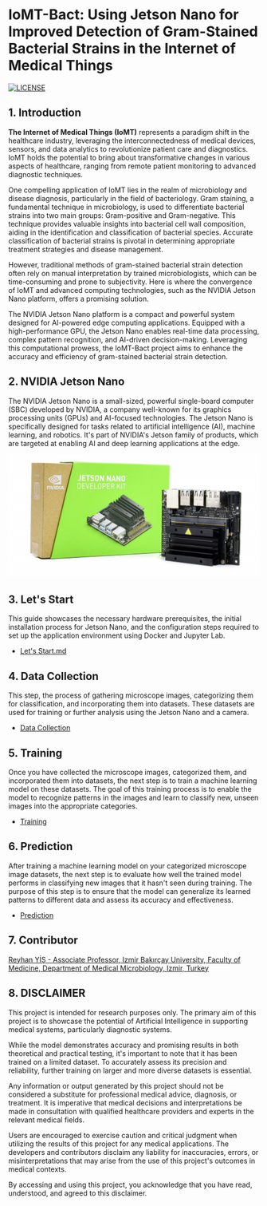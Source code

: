 # IoMT-Bact: Using Jetson Nano for Improved Detection of Gram-Stained Bacterial Strains in the Internet of Medical Things

 [![LICENSE](https://img.shields.io/badge/LICENSE-MIT-blue.svg)](LICENSE)

## 1. Introduction

**The Internet of Medical Things (IoMT)** represents a paradigm shift in the healthcare industry, leveraging the interconnectedness of medical devices, sensors, and data analytics to revolutionize patient care and diagnostics. IoMT holds the potential to bring about transformative changes in various aspects of healthcare, ranging from remote patient monitoring to advanced diagnostic techniques.

One compelling application of IoMT lies in the realm of microbiology and disease diagnosis, particularly in the field of bacteriology. Gram staining, a fundamental technique in microbiology, is used to differentiate bacterial strains into two main groups: Gram-positive and Gram-negative. This technique provides valuable insights into bacterial cell wall composition, aiding in the identification and classification of bacterial species. Accurate classification of bacterial strains is pivotal in determining appropriate treatment strategies and disease management.

However, traditional methods of gram-stained bacterial strain detection often rely on manual interpretation by trained microbiologists, which can be time-consuming and prone to subjectivity. Here is where the convergence of IoMT and advanced computing technologies, such as the NVIDIA Jetson Nano platform, offers a promising solution.

The NVIDIA Jetson Nano platform is a compact and powerful system designed for AI-powered edge computing applications. Equipped with a high-performance GPU, the Jetson Nano enables real-time data processing, complex pattern recognition, and AI-driven decision-making. Leveraging this computational prowess, the IoMT-Bact project aims to enhance the accuracy and efficiency of gram-stained bacterial strain detection.

## 2. NVIDIA Jetson Nano

The NVIDIA Jetson Nano is a small-sized, powerful single-board computer (SBC) developed by NVIDIA, a company well-known for its graphics processing units (GPUs) and AI-focused technologies. The Jetson Nano is specifically designed for tasks related to artificial intelligence (AI), machine learning, and robotics. It's part of NVIDIA's Jetson family of products, which are targeted at enabling AI and deep learning applications at the edge.

![JetsonNano](images/jetson_nano.png)


## 3. Let's Start
This guide showcases the necessary hardware prerequisites, the initial installation process for Jetson Nano, and the configuration steps required to set up the application environment using Docker and Jupyter Lab.

- [Let's Start.md](LetsStart.md)

## 4. Data Collection
This step, the process of gathering microscope images, categorizing them for classification, and incorporating them into datasets. These datasets are used for training or further analysis using the Jetson Nano and a camera.

- [Data Collection](1.data_collection.ipynb)

## 5. Training
Once you have collected the microscope images, categorized them, and incorporated them into datasets, the next step is to train a machine learning model on these datasets. The goal of this training process is to enable the model to recognize patterns in the images and learn to classify new, unseen images into the appropriate categories. 

- [Training](2.training.ipynb)

## 6. Prediction
After training a machine learning model on your categorized microscope image datasets, the next step is to evaluate how well the trained model performs in classifying new images that it hasn't seen during training. The purpose of this step is to ensure that the model can generalize its learned patterns to different data and assess its accuracy and effectiveness. 

- [Prediction](3.prediction.ipynb)

## 7. Contributor

[Reyhan YİŞ - Associate Professor, Izmir Bakırçay University, Faculty of Medicine, Department of Medical Microbiology, Izmir, Turkey](https://tr.linkedin.com/in/reyhan-yiş-14657b38 "Reyhan YİŞ Associate Professor, Izmir Bakırçay University, Faculty of Medicine, Department of Medical Microbiology, Izmir, Turkey") 

## 8. DISCLAIMER
This project is intended for research purposes only. The primary aim of this project is to showcase the potential of Artificial Intelligence in supporting medical systems, particularly diagnostic systems.

While the model demonstrates accuracy and promising results in both theoretical and practical testing, it's important to note that it has been trained on a limited dataset. To accurately assess its precision and reliability, further training on larger and more diverse datasets is essential.

Any information or output generated by this project should not be considered a substitute for professional medical advice, diagnosis, or treatment. It is imperative that medical decisions and interpretations be made in consultation with qualified healthcare providers and experts in the relevant medical fields.

Users are encouraged to exercise caution and critical judgment when utilizing the results of this project for any medical applications. The developers and contributors disclaim any liability for inaccuracies, errors, or misinterpretations that may arise from the use of this project's outcomes in medical contexts.

By accessing and using this project, you acknowledge that you have read, understood, and agreed to this disclaimer.





